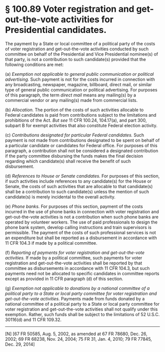 # § 100.89   Voter registration and get-out-the-vote activities for Presidential candidates.

The payment by a State or local committee of a political party of the costs of voter registration and get-out-the-vote activities conducted by such committee on behalf of the Presidential and Vice Presidential nominee(s) of that party, is not a contribution to such candidate(s) provided that the following conditions are met: 


(a) *Exemption not applicable to general public communication or political advertising.* Such payment is not for the costs incurred in connection with any broadcasting, newspaper, magazine, billboard, direct mail, or similar type of general public communication or political advertising. For purposes of this paragraph, the term *direct mail* means any mailing(s) by a commercial vendor or any mailing(s) made from commercial lists. 


(b) *Allocation.* The portion of the costs of such activities allocable to Federal candidates is paid from contributions subject to the limitations and prohibitions of the Act. *But see* 11 CFR 100.24, 104.17(a), and part 300, subpart B for exempt activities that also constitute Federal election activity. 


(c) *Contributions designated for particular Federal candidates.* Such payment is not made from contributions designated to be spent on behalf of a particular candidate or candidates for Federal office. For purposes of this paragraph, a contribution shall not be considered a designated contribution if the party committee disbursing the funds makes the final decision regarding which candidate(s) shall receive the benefit of such disbursement. 


(d) *References to House or Senate candidates.* For purposes of this section, if such activities include references to any candidate(s) for the House or Senate, the costs of such activities that are allocable to that candidate(s) shall be a contribution to such candidate(s) unless the mention of such candidate(s) is merely incidental to the overall activity. 


(e) *Phone banks.* For purposes of this section, payment of the costs incurred in the use of phone banks in connection with voter registration and get-out-the-vote activities is not a contribution when such phone banks are operated by volunteer workers. The use of paid professionals to design the phone bank system, develop calling instructions and train supervisors is permissible. The payment of the costs of such professional services is not an expenditure but shall be reported as a disbursement in accordance with 11 CFR 104.3 if made by a political committee. 


(f) *Reporting of payments for voter registration and get-out-the-vote activities.* If made by a political committee, such payments for voter registration and get-out-the-vote activities shall be reported by that committee as disbursements in accordance with 11 CFR 104.3, but such payments need not be allocated to specific candidates in committee reports except as provided in 11 CFR paragraph (d) of this section. 


(g) *Exemption not applicable to donations by a national committee of a political party to a State or local party committee for voter registration and get-out-the-vote activities.* Payments made from funds donated by a national committee of a political party to a State or local party committee for voter registration and get-out-the-vote activities shall not qualify under this exemption. Rather, such funds shall be subject to the limitations of 52 U.S.C. 30116(d) and 11 CFR 109.32. 



---

[N] [67 FR 50585, Aug. 5, 2002, as amended at 67 FR 78680, Dec. 26, 2002; 69 FR 68238, Nov. 24, 2004; 75 FR 31, Jan. 4, 2010; 79 FR 77845, Dec. 29, 2014]




